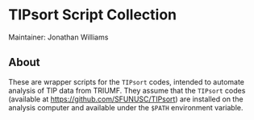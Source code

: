 # TIPsort Script Collection

Maintainer: Jonathan Williams

## About

These are wrapper scripts for the `TIPsort` codes, intended to automate analysis of TIP data from TRIUMF.  They assume that the `TIPsort` codes (available at https://github.com/SFUNUSC/TIPsort) are installed on the analysis computer and available under the `$PATH` environment variable.
